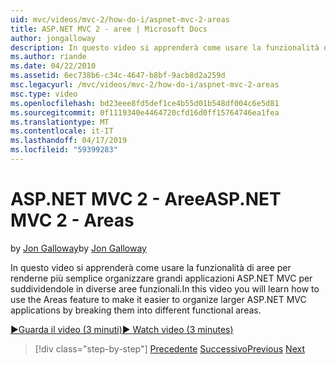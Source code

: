 ```yaml
---
uid: mvc/videos/mvc-2/how-do-i/aspnet-mvc-2-areas
title: ASP.NET MVC 2 - aree | Microsoft Docs
author: jongalloway
description: In questo video si apprenderà come usare la funzionalità di aree per renderne più semplice organizzare grandi applicazioni ASP.NET MVC per suddividendole in diversi FUNZ...
ms.author: riande
ms.date: 04/22/2010
ms.assetid: 6ec738b6-c34c-4647-b8bf-9acb8d2a259d
msc.legacyurl: /mvc/videos/mvc-2/how-do-i/aspnet-mvc-2-areas
msc.type: video
ms.openlocfilehash: bd23eee8fd5def1ce4b55d01b548df004c6e5d81
ms.sourcegitcommit: 0f1119340e4464720cfd16d0ff15764746ea1fea
ms.translationtype: MT
ms.contentlocale: it-IT
ms.lasthandoff: 04/17/2019
ms.locfileid: "59399283"
---
```

# <a name="aspnet-mvc-2---areas"></a><span data-ttu-id="044f0-103">ASP.NET MVC 2 - Aree</span><span class="sxs-lookup"><span data-stu-id="044f0-103">ASP.NET MVC 2 - Areas</span></span>

<span data-ttu-id="044f0-104">by [Jon Galloway](https://github.com/jongalloway)</span><span class="sxs-lookup"><span data-stu-id="044f0-104">by [Jon Galloway](https://github.com/jongalloway)</span></span>

<span data-ttu-id="044f0-105">In questo video si apprenderà come usare la funzionalità di aree per renderne più semplice organizzare grandi applicazioni ASP.NET MVC per suddividendole in diverse aree funzionali.</span><span class="sxs-lookup"><span data-stu-id="044f0-105">In this video you will learn how to use the Areas feature to make it easier to organize larger ASP.NET MVC applications by breaking them into different functional areas.</span></span>

[<span data-ttu-id="044f0-106">&#9654;Guarda il video (3 minuti)</span><span class="sxs-lookup"><span data-stu-id="044f0-106">&#9654; Watch video (3 minutes)</span></span>](https://channel9.msdn.com/Blogs/ASP-NET-Site-Videos/aspnet-mvc-2-areas)

> [!div class="step-by-step"]
> <span data-ttu-id="044f0-107">[Precedente](mvc2-template-customization.md)
> [Successivo](aspnet-mvc-2-render-action.md)</span><span class="sxs-lookup"><span data-stu-id="044f0-107">[Previous](mvc2-template-customization.md)
[Next](aspnet-mvc-2-render-action.md)</span></span>
